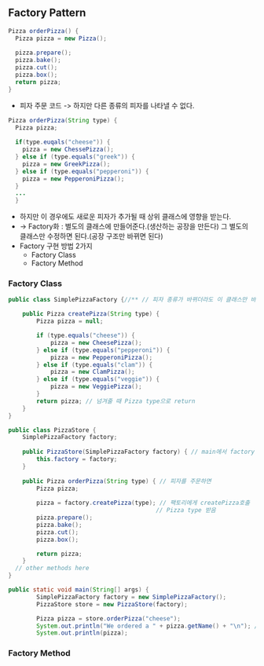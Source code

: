 ## Factory Pattern

```java
Pizza orderPizza() {
  Pizza pizza = new Pizza();
  
  pizza.prepare();
  pizza.bake();
  pizza.cut();
  pizza.box();
  return pizza;
}
```
- 피자 주문 코드 -> 하지만 다른 종류의 피자를 나타낼 수 없다.

```java
Pizza orderPizza(String type) {
  Pizza pizza;
  
  if(type.euqals("cheese")) {
    pizza = new ChessePizza();
  } else if (type.equals("greek")) {
    pizza = new GreekPizza();
  } else if (type.equals("pepperoni")) {
    pizza = new PepperoniPizza();
  }
  ...
  }
```  
  
- 하지만 이 경우에도 새로운 피자가 추가될 때 상위 클래스에 영향을 받는다.
- -> Factory화 : 별도의 클래스에 만들어준다.(생산하는 공장을 만든다) 그 별도의 클래스만 수정하면 된다.(공장 구조만 바뀌면 된다)
- Factory 구현 방법 2가지
  - Factory Class
  - Factory Method

### Factory Class
```java
public class SimplePizzaFactory {//** // 피자 종류가 바뀌더라도 이 클래스만 바뀐다

	public Pizza createPizza(String type) {
		Pizza pizza = null; 

		if (type.equals("cheese")) {
			pizza = new CheesePizza();
		} else if (type.equals("pepperoni")) {
			pizza = new PepperoniPizza();
		} else if (type.equals("clam")) {
			pizza = new ClamPizza();
		} else if (type.equals("veggie")) {
			pizza = new VeggiePizza();
		}
		return pizza; // 넘겨줄 때 Pizza type으로 return
	}
}
```

```java
public class PizzaStore {
	SimplePizzaFactory factory;
 
	public PizzaStore(SimplePizzaFactory factory) { // main에서 factory 넘기면 SimplePizzaFactory형으로 받음 ??
		this.factory = factory;
	}
 
	public Pizza orderPizza(String type) { // 피자를 주문하면
		Pizza pizza;
 
		pizza = factory.createPizza(type); // 팩토리에게 createPizza호출
                                          // Pizza type 받음
		pizza.prepare();
		pizza.bake();
		pizza.cut();
		pizza.box();

		return pizza;
	}
  // other methods here
}
```
```java
public static void main(String[] args) {
		SimplePizzaFactory factory = new SimplePizzaFactory();
		PizzaStore store = new PizzaStore(factory);

		Pizza pizza = store.orderPizza("cheese");
		System.out.println("We ordered a " + pizza.getName() + "\n"); // We ordered a cheese Pizza
		System.out.println(pizza);
```    

### Factory Method
